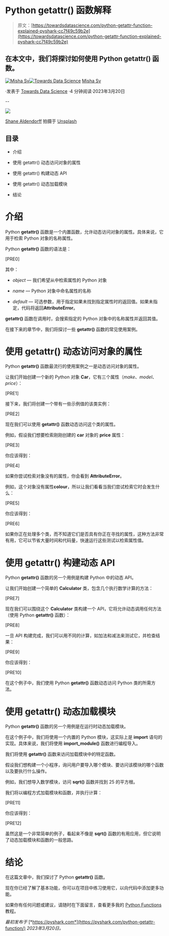 # Python getattr() 函数解释

> 原文：[https://towardsdatascience.com/python-getattr-function-explained-pyshark-cc7f49c59b2e](https://towardsdatascience.com/python-getattr-function-explained-pyshark-cc7f49c59b2e)

## 在本文中，我们将探讨如何使用 Python getattr() 函数。

[](https://pyshark.medium.com/?source=post_page-----cc7f49c59b2e--------------------------------)[![Misha Sv](../Images/d3f9605e2c7020246ff793869728e218.png)](https://pyshark.medium.com/?source=post_page-----cc7f49c59b2e--------------------------------)[](https://towardsdatascience.com/?source=post_page-----cc7f49c59b2e--------------------------------)[![Towards Data Science](../Images/a6ff2676ffcc0c7aad8aaf1d79379785.png)](https://towardsdatascience.com/?source=post_page-----cc7f49c59b2e--------------------------------) [Misha Sv](https://pyshark.medium.com/?source=post_page-----cc7f49c59b2e--------------------------------)

·发表于 [Towards Data Science](https://towardsdatascience.com/?source=post_page-----cc7f49c59b2e--------------------------------) ·4 分钟阅读·2023年3月20日

--

![](../Images/a5e64fb6704e20c5a2c1070c9a117bc2.png)

[Shane Aldendorff](https://unsplash.com/@pluyar?utm_source=unsplash&utm_medium=referral&utm_content=creditCopyText) 拍摄于 [Unsplash](https://unsplash.com/photos/3AzL-IR3v7Y?utm_source=unsplash&utm_medium=referral&utm_content=creditCopyText)

## **目录**

+   介绍

+   使用 getattr() 动态访问对象的属性

+   使用 getattr() 构建动态 API

+   使用 getattr() 动态加载模块

+   结论

# 介绍

Python **getattr()** 函数是一个内置函数，允许动态访问对象的属性。具体来说，它用于检索 Python 对象的名称属性。

Python **getattr()** 函数的语法是：

[PRE0]

其中：

+   *object* — 我们希望从中检索属性的 Python 对象

+   *name* — Python 对象中命名属性的名称

+   *default* — 可选参数，用于指定如果未找到指定属性时的返回值。如果未指定，代码将返回**AttributeError**。

**getattr()** 函数在调用时，会搜索指定的 Python 对象中的名称属性并返回其值。

在接下来的章节中，我们将探讨一些 **getattr()** 函数的常见使用案例。

# 使用 getattr() 动态访问对象的属性

Python **getattr()** 函数最流行的使用案例之一是动态访问对象的属性。

让我们开始创建一个新的 Python 对象 **Car**，它有三个属性（*make*、*model*、*price*）：

[PRE1]

接下来，我们将创建一个带有一些示例值的该类实例：

[PRE2]

现在我们可以使用 **getattr()** 函数动态访问这个类的属性。

例如，假设我们想要检索刚刚创建的 **car** 对象的 **price** 属性：

[PRE3]

你应该得到：

[PRE4]

如果你尝试检索对象没有的属性，你会看到 **AttributeError**。

例如，这个对象没有属性**colour**，所以让我们看看当我们尝试检索它时会发生什么：

[PRE5]

你应该得到：

[PRE6]

如果你正在处理多个类，而不知道它们是否具有你正在寻找的属性，这种方法非常有用，它可以节省大量时间和代码量，快速运行这些测试以检索属性值。

# 使用 getattr() 构建动态 API

Python **getattr()** 函数的另一个用例是构建 Python 中的动态 API。

让我们开始创建一个简单的 **Calculator** 类，包含几个执行数学计算的方法：

[PRE7]

现在我们可以围绕这个 **Calculator** 类构建一个 API，它将允许动态调用任何方法（使用 Python **getattr()** 函数）：

[PRE8]

一旦 API 构建完成，我们可以用不同的计算，如加法和减法来测试它，并检查结果：

[PRE9]

你应该得到：

[PRE10]

在这个例子中，我们使用 Python **getattr()** 函数动态访问 Python 类的所需方法。

# 使用 getattr() 动态加载模块

Python **getattr()** 函数的另一个用例是在运行时动态加载模块。

在这个例子中，我们将使用一个内置的 Python 模块，这实际上是 **import** 语句的实现。具体来说，我们将使用 **import_module()** 函数进行编程导入。

我们将使用 **getattr()** 函数来访问加载模块中的特定函数。

假设我们想构建一个小程序，询问用户要导入哪个模块、要访问该模块的哪个函数以及要执行什么操作。

例如，我们想导入数学模块，访问 **sqrt()** 函数并找到 25 的平方根。

我们将以编程方式加载模块和函数，并执行计算：

[PRE11]

你应该得到：

[PRE12]

虽然这是一个非常简单的例子，看起来不像是 **sqrt()** 函数的有用应用，但它说明了动态加载模块和函数的一般思路。

# 结论

在这篇文章中，我们探讨了 Python **getattr()** 函数。

现在你已经了解了基本功能，你可以在项目中练习使用它，以向代码中添加更多功能。

如果你有任何问题或建议，请随时在下面留言，查看更多我的 [Python Functions](https://pyshark.com/category/python-functions/) 教程。

*最初发布于* [*https://pyshark.com*](https://pyshark.com/python-getattr-function/) *2023年3月20日。*
